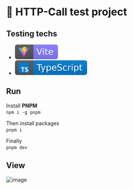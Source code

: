 # 🧪 HTTP-Call test project

## Testing techs
 - [![Vite](https://raw.githubusercontent.com/aleen42/badges/master/src/vitejs.svg)](https://vitejs.dev)
 - [![Vite](https://raw.githubusercontent.com/aleen42/badges/master/src/typescript.svg)](https://vitejs.dev)

## Run
Install **PNPM**  
`npm i -g pnpm`  

Then install packages  
`pnpm i`  

Finally  
`pnpm dev`  

## View

![image](https://user-images.githubusercontent.com/33942331/140785672-573c574a-645b-47f6-9676-63a009ab165f.png)

